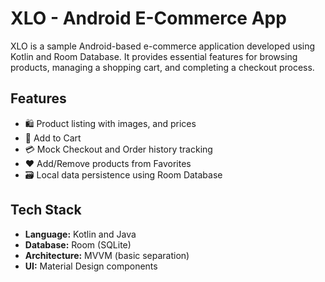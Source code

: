 # XLO - Android E-Commerce App

XLO is a sample Android-based e-commerce application developed using Kotlin and Room Database. It provides essential features for browsing products, managing a shopping cart, and completing a checkout process.

## Features

- 🛍️ Product listing with images, and prices
- 🛒 Add to Cart 
- 💳 Mock Checkout and Order history tracking
- ❤️ Add/Remove products from Favorites
- 🗃️ Local data persistence using Room Database

## Tech Stack

- **Language:** Kotlin and Java  
- **Database:** Room (SQLite)  
- **Architecture:** MVVM (basic separation)  
- **UI:** Material Design components


